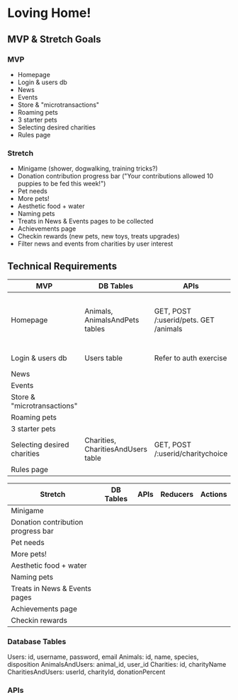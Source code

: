 # Loving Home!

## MVP & Stretch Goals

### MVP

- Homepage
- Login & users db
- News
- Events
- Store & "microtransactions"
- Roaming pets
- 3 starter pets
- Selecting desired charities
- Rules page

### Stretch

- Minigame (shower, dogwalking, training tricks?)
- Donation contribution progress bar ("Your contributions allowed 10 puppies to be fed this week!")
- Pet needs
- More pets!
- Aesthetic food + water
- Naming pets
- Treats in News & Events pages to be collected
- Achievements page
- Checkin rewards (new pets, new toys, treats upgrades)
- Filter news and events from charities by user interest

## Technical Requirements

| MVP | DB Tables | APIs | Reducers | Actions |
| --- | --- | --- | --- | --- |
| Homepage | Animals, AnimalsAndPets tables | GET, POST /:userid/pets. GET /animals | ActivePets, Amenities, Clock | FILL_WATER, FILL_FOOD, REDUCE_WATER, REDUCE_FOOD, UPDATE_ACTIVE_PETS, UPDATE_ENTER_TIME, UPDATE EXIT_TIME |
| Login & users db | Users table | Refer to auth exercise | Refer to exercise | Refer to exercise |
| News |   |   |   |   |
| Events |   |   |   |   |
| Store & "microtransactions" |   |   |   |   |
| Roaming pets |   |   |   |   |
| 3 starter pets |   |   |   |   |
| Selecting desired charities | Charities, CharitiesAndUsers table | GET, POST /:userid/charitychoice | ActiveCharities | 'UPDATE_ACTIVE_CHARITES' |
| Rules page |   |   |   |   |


| Stretch | DB Tables | APIs | Reducers | Actions |
| --- | --- | --- | --- | --- |
| Minigame |   |   |   |   |
| Donation contribution progress bar |   |   |   |   |
| Pet needs |   |   |   |   |
| More pets! |   |   |   |   |
| Aesthetic food + water |   |   |   |   |
| Naming pets |   |   |   |   |
| Treats in News & Events pages |   |   |   |   |
| Achievements page |   |   |   |   |
| Checkin rewards |   |   |   |   |


### Database Tables

Users: id, username, password, email
Animals: id, name, species, disposition
AnimalsAndUsers: animal_id, user_id 
Charities: id, charityName
CharitiesAndUsers: userId, charityId, donationPercent


### APIs

